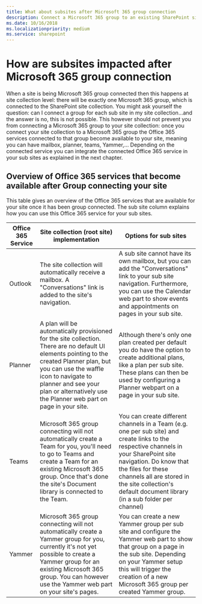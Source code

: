 ```yaml
---
title: What about subsites after Microsoft 365 group connection
description: Connect a Microsoft 365 group to an existing SharePoint site does connect the group at root site level, but what about the subsites?
ms.date: 10/16/2018
ms.localizationpriority: medium
ms.service: sharepoint
---
```


# How are subsites impacted after Microsoft 365 group connection

When a site is being Microsoft 365 group connected then this happens at site collection level: there will be exactly one Microsoft 365 group, which is connected to the SharePoint site collection. You might ask yourself the question: can I connect a group for each sub site in my site collection...and the answer is no, this is not possible. This however should not prevent you from connecting a Microsoft 365 group to your site collection: once you connect your site collection to a Microsoft 365 group the Office 365 services connected to that group become available to your site, meaning you can have mailbox, planner, teams, Yammer,... Depending on the connected service you can integrate the connected Office 365 service in your sub sites as explained in the next chapter.

## Overview of Office 365 services that become available after Group connecting your site

This table gives an overview of the Office 365 services that are available for your site once it has been group connected. The sub site column explains how you can use this Office 365 service for your sub sites.

Office 365 Service | Site collection (root site) implementation | Options for sub sites
-------------------|--------------------------------------------|----------------------
Outlook | The site collection will automatically receive a mailbox. A "Conversations" link is added to the site's navigation. | A sub site cannot have its own mailbox, but you can add the "Conversations" link to your sub site navigation. Furthermore, you can use the Calendar web part to show events and appointments on pages in your sub site.
Planner | A plan will be automatically provisioned for the site collection. There are no default UI elements pointing to the created Planner plan, but you can use the waffle icon to navigate to planner and see your plan or alternatively use the Planner web part on page in your site. | Although there's only one plan created per default you do have the option to create additional plans, like a plan per sub site. These plans can then be used by configuring a Planner webpart on a page in your sub site.
Teams | Microsoft 365 group connecting will not automatically create a Team for you, you'll need to go to Teams and create a Team for an existing Microsoft 365 group. Once that's done the site's Document library is connected to the Team. | You can create different channels in a Team (e.g. one per sub site) and create links to the respective channels in your SharePoint site navigation. Do know that the files for these channels all are stored in the site collection's default document library (in a sub folder per channel)
Yammer | Microsoft 365 group connecting will not automatically create a Yammer group for you, currently it's not yet possible to create a Yammer group for an existing Microsoft 365 group. You can however use the Yammer web part on your site's pages. | You can create a new Yammer group per sub site and configure the Yammer web part to show that group on a page in the sub site. Depending on your Yammer setup this will trigger the creation of a new Microsoft 365 group per created Yammer group.
